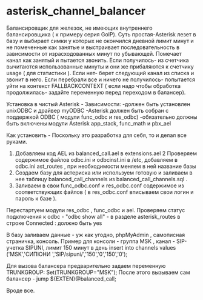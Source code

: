 # asterisk_channel_balancer
Балансировщик для железок, не имеющих внутреннего балансировщика ( к примеру серия GoIP). 
Суть простая-Asterisk лезет в базу и выбирает симки у которых не окончился дневной лимит минут и не помеченные как занятые и выстраивает последовательность в зависимости от израсходованных минут по убывающей.
Помечает канал как занятый и пытается звонить. Если получилось- из счетчика вычитаются использованные минуты и они же прибаляются к счетчику usage ( для статистики ). Если нет-
берет следующий канал из списка и звонит в него. Если перебрали все и ничего не получилось- попытается уйти на контекст FALLBACKCONTEXT ( если надо чтобы обработка продолжилась-
задайте переменную перед переходом в балансер).

Установка в чистый Asterisk -
Зависимости:
-должен быть установлен unixODBC и драйвер myODBC
-Asterisk должен быть собран с поддержкой ODBC ( модули func_odbc и res_odbc)
-обязательно должны быть включены модули Asterisk   app_stack, func_math и pbx_ael

Как установить -
Поскольку это разработка для себя, то и делал все руками.
1. Добавляем код AEL из balanced_call.ael   в extensions.ael
2  Проверяем содержимое файлов odbc.ini  и odbcinst.ini  в /etc, добавляем в odbc.ini  ast_routes , при необходимости меняем в ней название базы
3. Создаем базу для астериска или используем готовую и заливаем в нее таблицу balanced_call_channels   из balanced_call_channels.sql . 
4. Заливаем в свои func_odbc.conf  и res_odbc.conf содержимое из соответствующих файлов  ( в res_odbc.conf вписываем свои логин и пароль к базе ).

Перестартуем модули res_odbc , func_odbc и  ael.
Проверяем статус подключения к odbc   - "odbc show all"  - в разделе asterisk_routes  в строке Connected : должно быть yes

В базу заливаем данные - уж как угодно, phpMyAdmin , самописная страничка, консоль. Пример для консоли - группа MSK , канал - SIP-учетка SIPUNI, лимит 150 минут в день
 insert into channels values ('MSK','СИПЮНИ ','SIP/sipuni/','150','0','150','0');
 
 Для вызова балансера предварительно задаем переменную TRUNKGROUP:
 Set(TRUNKGROUP="MSK");
 После этого вызываем сам балансер -
  jump ${EXTEN}@balanced_call;
  
Вроде все.
